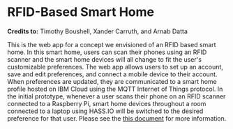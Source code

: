 # RFID-Based Smart Home
**Credits to:** Timothy Boushell, Xander Carruth, and Arnab Datta

This is the web app for a concept we envisioned of an RFID based smart home. In this smart home, users can scan their phones using an RFID scanner and the smart home devices will all change to fit the user's customizable preferences. The web app allows users to set up an account, save and edit preferences, and connect a mobile device to their account. When preferences are updated, they are communicated to a smart home profile hosted on IBM Cloud using the MQTT Internet of Things protocol. In the initial prototype, whenever a user scans their phone on an RFID scanner connected to a Raspberry Pi, smart home devices throughout a room connected to a laptop using HASS.IO will be switched to the desired preference for that user. Please see the [this document](RFID%20Smart%20Home%20Report.pdf) for more information.
